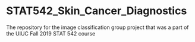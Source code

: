 # STAT542_Skin_Cancer_Diagnostics
The repository for the image classification group project that was a part of the UIUC Fall 2019 STAT 542 course  

